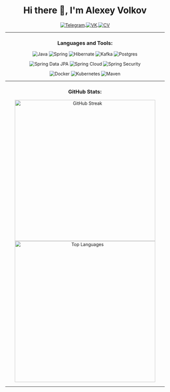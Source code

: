 <h1 align="center">Hi there 👋, I'm Alexey Volkov</h1>

<div align="center">
  <a href="https://t.me/developing_warrior">
    <img src="https://img.shields.io/badge/telegram-%2300A6E3.svg?style=for-the-badge&logo=telegram&logoColor=white" alt="Telegram" style="vertical-align: middle;">
  </a>
  <a href="https://vk.com/developing_warrior">
    <img src="https://img.shields.io/badge/vk-%23007AFF.svg?style=for-the-badge&logo=vk&logoColor=white" alt="VK" style="vertical-align: middle;">
  </a>
  <a href="https://drive.google.com/file/d/1dKVEXbO5g3xU73al280VtmezjtpkutZX/view?usp=sharing">
    <img src="https://img.shields.io/badge/CV-%23FFA500.svg?style=for-the-badge&logo=googledrive&logoColor=white" alt="CV" style="vertical-align: middle;">
  </a>
</div>

---

<h3 align="center">Languages and Tools:</h3>

<div align="center">
  
![Java](https://img.shields.io/badge/java-%23ED8B00.svg?style=for-the-badge&logo=openjdk&logoColor=white)
![Spring](https://img.shields.io/badge/spring-%236DB33F.svg?style=for-the-badge&logo=spring&logoColor=white)
![Hibernate](https://img.shields.io/badge/Hibernate-59666C?style=for-the-badge&logo=Hibernate&logoColor=white)
![Kafka](https://img.shields.io/badge/apache%20kafka-231F20.svg?style=for-the-badge&logo=apache-kafka&logoColor=white)
![Postgres](https://img.shields.io/badge/postgres-%23316192.svg?style=for-the-badge&logo=postgresql&logoColor=white)

![Spring Data JPA](https://img.shields.io/badge/spring%20data%20jpa-6DB33F.svg?style=for-the-badge&logo=spring&logoColor=white)
![Spring Cloud](https://img.shields.io/badge/spring%20cloud-6DB33F.svg?style=for-the-badge&logo=spring&logoColor=white)
![Spring Security](https://img.shields.io/badge/spring%20security-6DB33F.svg?style=for-the-badge&logo=spring&logoColor=white)

![Docker](https://img.shields.io/badge/docker-%230db7ed.svg?style=for-the-badge&logo=docker&logoColor=white)
![Kubernetes](https://img.shields.io/badge/kubernetes-326CE5.svg?style=for-the-badge&logo=kubernetes&logoColor=white)
![Maven](https://img.shields.io/badge/apache%20maven-C71A36.svg?style=for-the-badge&logo=apache-maven&logoColor=white)

</div>

---

<h3 align="center">GitHub Stats:</h3>

<div align="center">
  <img src="http://github-readme-streak-stats.herokuapp.com?user=sladkkkov&theme=dark" alt="GitHub Streak"  width="444"/>
</div>

<div align="center">
  <img src="https://github-readme-stats.vercel.app/api/top-langs/?username=sladkkkov&layout=compact&theme=dark&hide_border=true&hide=html" alt="Top Languages" width="444"/>
</div>

---

<!---
AlexeyVolkovProg/AlexeyVolkovProg is a ✨ special ✨ repository because its `README.md` (this file) appears on your GitHub profile.
You can click the Preview link to take a look at your changes.
--->

